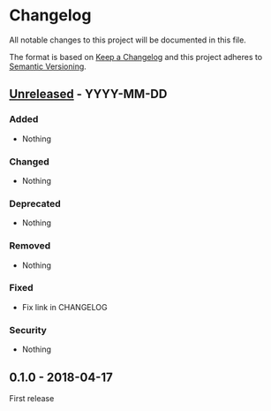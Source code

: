 # Changelog
All notable changes to this project will be documented in this file.

The format is based on [Keep a Changelog](http://keepachangelog.com/en/1.0.0/)
and this project adheres to [Semantic Versioning](http://semver.org/spec/v2.0.0.html).

## [Unreleased] - YYYY-MM-DD

### Added
- Nothing

### Changed
- Nothing

### Deprecated
- Nothing

### Removed
- Nothing

### Fixed
- Fix link in CHANGELOG

### Security
- Nothing



## 0.1.0 - 2018-04-17

First release


[Unreleased]: https://github.com/oanhnn/laravel-webhook-notification/compare/v0.1.0...develop
